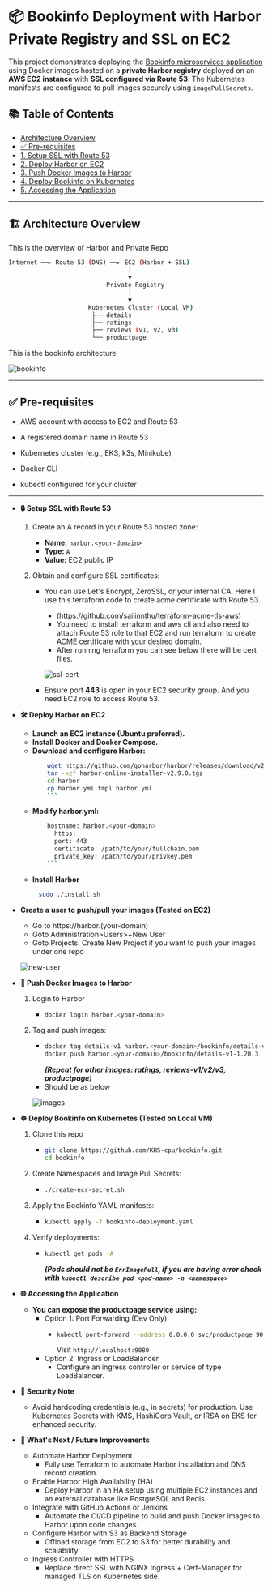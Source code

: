 # 📦 Bookinfo Deployment with Harbor Private Registry and SSL on EC2

This project demonstrates deploying the [Bookinfo microservices application](https://istio.io/latest/docs/examples/bookinfo/) using Docker images hosted on a **private Harbor registry** deployed on an **AWS EC2 instance** with **SSL configured via Route 53**. The Kubernetes manifests are configured to pull images securely using `imagePullSecrets`.

## 📚 Table of Contents

- [Architecture Overview](#architecture-overview)
- [✅ Pre-requisites](#pre-requisites)
- [1. Setup SSL with Route 53](#2-setup-ssl-with-route-53)
- [2. Deploy Harbor on EC2](#1-deploy-harbor-on-ec2)
- [3. Push Docker Images to Harbor](#3-push-docker-images-to-harbor)
- [4. Deploy Bookinfo on Kubernetes](#4-deploy-bookinfo-on-kubernetes)
- [5. Accessing the Application](#5-accessing-the-application)

---

## 🏗 Architecture Overview

This is the overview of Harbor and Private Repo
```bash
Internet ──► Route 53 (DNS) ──► EC2 (Harbor + SSL)
                                 │
                                 ▼
                           Private Registry
                                 │
                                 ▼
                      Kubernetes Cluster (Local VM)
                       ├── details
                       ├── ratings
                       ├── reviews (v1, v2, v3)
                       └── productpage
```
This is the bookinfo architecture

![bookinfo](Pictures/bookinfo-architecture.png)

---

## ✅ Pre-requisites
- AWS account with access to EC2 and Route 53

- A registered domain name in Route 53

- Kubernetes cluster (e.g., EKS, k3s, Minikube)

- Docker CLI

- kubectl configured for your cluster

---

- **🔒 Setup SSL with Route 53**
   1. Create an A record in your Route 53 hosted zone:

      - **Name:** `harbor.<your-domain>`
      - **Type:** `A`
      - **Value:** EC2 public IP

   2. Obtain and configure SSL certificates:

      - You can use Let's Encrypt, ZeroSSL, or your internal CA. Here I use this terraform code to create acme certificate with Route 53.
        - (https://github.com/sailinnthu/terraform-acme-tls-aws)
        - You need to install terraform and aws cli and also need to attach Route 53 role to that EC2 and run terraform to create ACME certificate with your desired domain.
        - After running terraform you can see below there will be cert files.
        
        ![ssl-cert](Pictures/ssl-cert.png)
      
      - Ensure port **443** is open in your EC2 security group. And you need EC2 role to access Route 53.
     
- **🛠 Deploy Harbor on EC2**

  - **Launch an EC2 instance (Ubuntu preferred).**
  - **Install Docker and Docker Compose.**
  - **Download and configure Harbor:**
    ```bash
        wget https://github.com/goharbor/harbor/releases/download/v2.9.0/harbor-online-installer-v2.9.0.tgz
        tar -xzf harbor-online-installer-v2.9.0.tgz
        cd harbor
        cp harbor.yml.tmpl harbor.yml
        ```
  - **Modify harbor.yml:**
    ```bash
        hostname: harbor.<your-domain>
          https:
          port: 443
          certificate: /path/to/your/fullchain.pem
          private_key: /path/to/your/privkey.pem
        ```
  - **Install Harbor**
   ```bash
        sudo ./install.sh
   ```
- **Create a user to push/pull your images (Tested on EC2)**
  - Go to https://harbor.(your-domain)
  - Goto Administration>Users>+New User
  - Goto Projects. Create New Project if you want to push your images under one repo
  
   ![new-user](Pictures/harbor-new-user.png)

          
- **🐳 Push Docker Images to Harbor**

  1. Login to Harbor
     - ```bash
       docker login harbor.<your-domain>
       ```
  2. Tag and push images:
     - ```bash
       docker tag details-v1 harbor.<your-domain>/bookinfo/details-v1-1.20.3
       docker push harbor.<your-domain>/bookinfo/details-v1-1.20.3
       ```
       ***(Repeat for other images: ratings, reviews-v1/v2/v3, productpage)***
     - Should be as below

     ![images](Pictures/bookinfo-images.png)

- **☸️ Deploy Bookinfo on Kubernetes (Tested on Local VM)**

  1. Clone this repo
     - ```bash
       git clone https://github.com/KHS-cpu/bookinfo.git
       cd bookinfo
       ```
  2. Create Namespaces and Image Pull Secrets:
     - ```bash
       ./create-ecr-secret.sh
       ```
  3. Apply the Bookinfo YAML manifests:
     - ```bash
       kubectl apply -f bookinfo-deployment.yaml
       ```
  4. Verify deployments:
     - ```bash
       kubectl get pods -A
       ```
       ***(Pods should not be `ErrImagePull`, if you are having error check with `kubectl describe pod <pod-name> -n <namespace>`***

- **🌐 Accessing the Application**
  - **You can expose the productpage service using:**
    - Option 1: Port Forwarding (Dev Only)
      - ```bash
        kubectl port-forward --address 0.0.0.0 svc/productpage 9080:9080 -n productpage
        ```
        Visit `http://localhost:9080`
    - Option 2: Ingress or LoadBalancer
      - Configure an ingress controller or service of type LoadBalancer.
     
- **🔐 Security Note**
  - Avoid hardcoding credentials (e.g., in secrets) for production. Use Kubernetes Secrets with KMS, HashiCorp Vault, or IRSA on EKS for enhanced security.
 
- **🔮 What's Next / Future Improvements**
  - Automate Harbor Deployment
    - Fully use Terraform to automate Harbor installation and DNS record creation.
  - Enable Harbor High Availability (HA)
    - Deploy Harbor in an HA setup using multiple EC2 instances and an external database like PostgreSQL and Redis.
  - Integrate with GitHub Actions or Jenkins
    - Automate the CI/CD pipeline to build and push Docker images to Harbor upon code changes.
  - Configure Harbor with S3 as Backend Storage
    - Offload storage from EC2 to S3 for better durability and scalability.
  - Ingress Controller with HTTPS
    - Replace direct SSL with NGINX Ingress + Cert-Manager for managed TLS on Kubernetes side.












